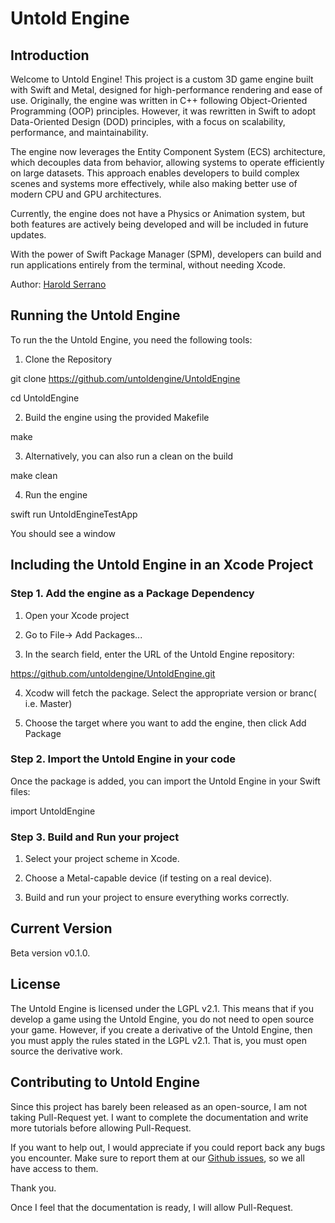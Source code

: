 # Untold Engine

## Introduction

Welcome to Untold Engine! This project is a custom 3D game engine built with Swift and Metal, designed for high-performance rendering and ease of use. Originally, the engine was written in C++ following Object-Oriented Programming (OOP) principles. However, it was rewritten in Swift to adopt Data-Oriented Design (DOD) principles, with a focus on scalability, performance, and maintainability.

The engine now leverages the Entity Component System (ECS) architecture, which decouples data from behavior, allowing systems to operate efficiently on large datasets. This approach enables developers to build complex scenes and systems more effectively, while also making better use of modern CPU and GPU architectures.

Currently, the engine does not have a Physics or Animation system, but both features are actively being developed and will be included in future updates.

With the power of Swift Package Manager (SPM), developers can build and run applications entirely from the terminal, without needing Xcode.

Author: [Harold Serrano](http;//www.haroldserrano.com)

## Running the Untold Engine

To run the the Untold Engine, you need the following tools:

1. Clone the Repository

git clone https://github.com/untoldengine/UntoldEngine

cd UntoldEngine

2. Build the engine using the provided Makefile

make

3. Alternatively, you can also run a clean on the build 

make clean

4. Run the engine 

swift run UntoldEngineTestApp

You should see a window

## Including the Untold Engine in an Xcode Project 

### Step 1. Add the engine as a Package Dependency

1. Open your Xcode project 

2. Go to File-> Add Packages...

3. In the search field, enter the URL of the Untold Engine repository:

https://github.com/untoldengine/UntoldEngine.git 

4. Xcodw will fetch the package. Select the appropriate version or branc( i.e. Master)

5. Choose the target where you want to add the engine, then click Add Package 

### Step 2. Import the Untold Engine in your code 

Once the package is added, you can import the Untold Engine in your Swift files:

import UntoldEngine

### Step 3. Build and Run your project 

1. Select your project scheme in Xcode.

2. Choose a Metal-capable device (if testing on a real device).

3. Build and run your project to ensure everything works correctly.

## Current Version

Beta version v0.1.0. 

## License

The Untold Engine is licensed under the LGPL v2.1. This means that if you develop a game using the Untold Engine, you do not need to open source your game. However, if you create a derivative of the Untold Engine, then you must apply the rules stated in the LGPL v2.1. That is, you must open source the derivative work.


## Contributing to Untold Engine

Since this project has barely been released as an open-source, I am not taking Pull-Request yet. I want to complete the documentation and write more tutorials before allowing Pull-Request.

If you want to help out, I would appreciate if you could report back any bugs you encounter. Make sure to report them at our [Github issues](https://github.com/untoldengine/UntoldEngine/issues), so we all have access to them.

Thank you.

Once I feel that the documentation is ready, I will allow Pull-Request.



